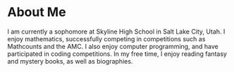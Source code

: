 # About Me

I am currently a sophomore at Skyline High School in Salt Lake City, Utah. I enjoy mathematics, successfully competing in competitions such as Mathcounts and the AMC. I also enjoy computer programming, and have participated in coding competitions. In my free time, I enjoy reading fantasy and mystery books, as well as biographies.
